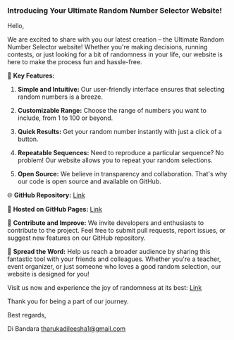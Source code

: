 ### Introducing Your Ultimate Random Number Selector Website!

Hello,

We are excited to share with you our latest creation – the Ultimate Random Number Selector website! Whether you're making decisions, running contests, or just looking for a bit of randomness in your life, our website is here to make the process fun and hassle-free.

🎲 **Key Features:**

1. **Simple and Intuitive:** Our user-friendly interface ensures that selecting random numbers is a breeze.
   
2. **Customizable Range:** Choose the range of numbers you want to include, from 1 to 100 or beyond.

3. **Quick Results:** Get your random number instantly with just a click of a button.

4. **Repeatable Sequences:** Need to reproduce a particular sequence? No problem! Our website allows you to repeat your random selections.

5. **Open Source:** We believe in transparency and collaboration. That's why our code is open source and available on GitHub.

🌐 **GitHub Repository:**
<a href="https://github.com/DiBandara/Random_Number-_Selector">Link</a>

🚀 **Hosted on GitHub Pages:**
<a href="https://dibandara.github.io/Random_Number-_Selector/">Link</a>


🤝 **Contribute and Improve:**
We invite developers and enthusiasts to contribute to the project. Feel free to submit pull requests, report issues, or suggest new features on our GitHub repository.

📣 **Spread the Word:**
Help us reach a broader audience by sharing this fantastic tool with your friends and colleagues. Whether you're a teacher, event organizer, or just someone who loves a good random selection, our website is designed for you!

Visit us now and experience the joy of randomness at its best: <a href="https://dibandara.github.io/Random_Number-_Selector/">Link</a>

Thank you for being a part of our journey.

Best regards,

Di Bandara
tharukadileesha1@gmail.com
